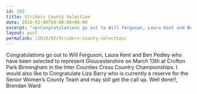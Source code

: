 ```yaml
---
id: 203
title: Striders County Selection
date: 2010-02-06T09:00:00+00:00
excerpt: "<p>Congratulations go out to Will Ferguson, Laura Kent and Ben Pedley who have been selected to represent Gloucestershire on March 13th at Crofton Park Birmingham in the Inter Counties Cross Country Championships. I would also like to Congratulate Liza Barry who is currently a reserve for the Senior Women's County Team and may still get the call up. Well done!!, Brendan Ward</p>"
layout: post
permalink: /2010/02/Striders-County-Selection/
---
```

Congratulations go out to Will Ferguson, Laura Kent and Ben Pedley who have been selected to represent Gloucestershire on March 13th at Crofton Park Birmingham in the Inter Counties Cross Country Championships. I would also like to Congratulate Liza Barry who is currently a reserve for the Senior Women&#8217;s County Team and may still get the call up. Well done!!, Brendan Ward